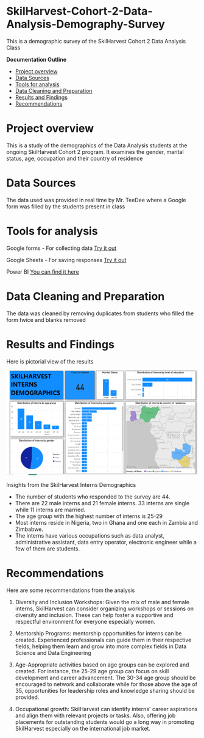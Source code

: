 # SkilHarvest-Cohort-2-Data-Analysis-Demography-Survey
This is a demographic survey of the SkilHarvest Cohort 2 Data Analysis Class

**Documentation Outline**
- [Project overview](#project-overview)
- [Data Sources](#data-sources)
- [Tools for analysis](#tools-for-analysis)
- [Data Cleaning and Preparation](#data-cleaning-and-preparation)
- [Results and Findings](#results-and=findings)
- [Recommendations](#recommendations)

# Project overview
This is a study of the demographics of the Data Analysis students at the ongoing SkilHarvest Cohort 2 program. 
It examines the gender, marital status, age, occupation and  their country of residence

# Data Sources

The data used was provided in real time by Mr. TeeDee where a Google form was filled by the students present in class
  
# Tools for analysis

Google forms - For collecting data [Try it out](https://www.google.com/forms/about/)

Google Sheets - For saving responses [Try it out](https://docs.google.com/spreadsheets/u/0/)

Power BI [You can find it here](https://powerbi.microsoft.com/en-us/downloads/)
  
# Data Cleaning and Preparation

The data was cleaned by removing duplicates from students who filled the form twice and blanks removed

# Results and Findings

Here is pictorial view of the results

![demographics](demographics.png)

Insights from the SkilHarvest Interns Demographics
- The number of students who responded to the survey are 44.
- There are 22 male interns and 21 female interns. 33 interns are single while 11 interns are married.
- The age group with the highest number of interns is 25-29
- Most interns reside in Nigeria, two in Ghana and one each in Zambia and Zimbabwe.
- The interns have various occupations such as data analyst, administrative assistant, data entry operator, electronic engineer while a few of them are students.

# Recommendations

Here are some recommendations from the analysis

1. Diversity and Inclusion Workshops: Given the mix of male and female interns, SkilHarvest can consider organizing workshops or sessions on diversity and inclusion.
These can help foster a supportive and respectful environment for everyone especially women.
  
2. Mentorship Programs: mentorship opportunities for interns can be created.
Experienced professionals can guide them in their respective fields, helping them learn and grow into more complex fields in Data Science and Data Engineering

3. Age-Appropriate activities based on age groups can be explored and created.
For instance, the 25-29 age group can focus on skill development and career advancement.
The 30-34 age group should be encouraged to network and collaborate while for those above the age of 35, opportunities for leadership roles and knowledge sharing should be provided.

4. Occupational growth: SkilHarvest can identify interns' career aspirations and align them with relevant projects or tasks.
Also, offering job placements for outstanding students would go a long way in promoting SkilHarvest especially on the international job market.
